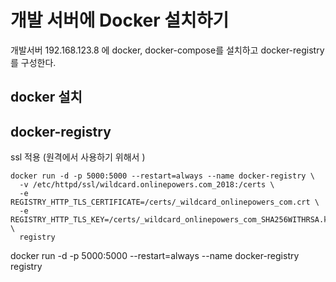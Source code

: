 # 개발 서버에 Docker 설치하기 

개발서버 192.168.123.8 에 docker, docker-compose를 설치하고 
docker-registry를 구성한다.


## docker 설치 



## docker-registry
ssl 적용 (원격에서 사용하기 위해서 )

```
docker run -d -p 5000:5000 --restart=always --name docker-registry \
  -v /etc/httpd/ssl/wildcard.onlinepowers.com_2018:/certs \
  -e REGISTRY_HTTP_TLS_CERTIFICATE=/certs/_wildcard_onlinepowers_com.crt \
  -e REGISTRY_HTTP_TLS_KEY=/certs/_wildcard_onlinepowers_com_SHA256WITHRSA.key \
  registry
```

docker run -d -p 5000:5000 --restart=always --name docker-registry registry
